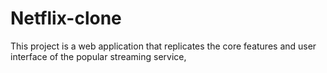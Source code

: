 # Netflix-clone
This project is a web application that replicates the core features and user interface of the popular streaming service,
